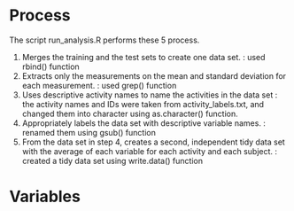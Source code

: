 # Process
The script run_analysis.R performs these 5 process.

1. Merges the training and the test sets to create one data set.
  : used rbind() function
2. Extracts only the measurements on the mean and standard deviation for each measurement.
  : used grep() function
3. Uses descriptive activity names to name the activities in the data set
  : the activity names and IDs were taken from activity_labels.txt, and changed them into character using as.character() function.
4. Appropriately labels the data set with descriptive variable names.
  : renamed them using gsub() function
5. From the data set in step 4, creates a second, independent tidy data set with the average of each variable for each activity and each subject.
  : created a tidy data set using write.data() function

# Variables

